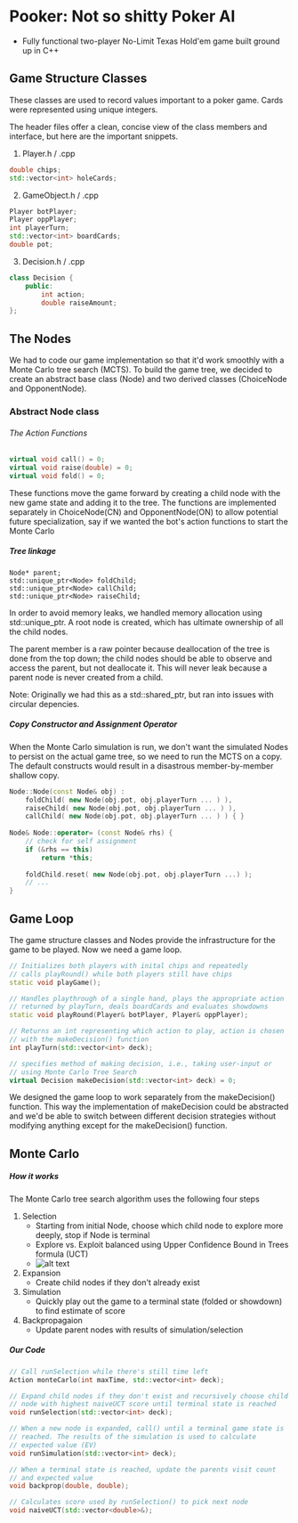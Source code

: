 # Pooker: Not so shitty Poker AI
* Fully functional two-player No-Limit Texas Hold'em game built ground up in C++

## Game Structure Classes
These classes are used to record values important to a poker game. Cards were represented using unique integers.

The header files offer a clean, concise view of the class members and interface, but here are the important snippets.
1. Player.h / .cpp
```cpp
double chips;
std::vector<int> holeCards;
```
2. GameObject.h / .cpp
```cpp
Player botPlayer;
Player oppPlayer;
int playerTurn;
std::vector<int> boardCards;
double pot;
```
3. Decision.h / .cpp
```cpp
class Decision {
	public:
    	int action;
        double raiseAmount;
};
```
## The Nodes
We had to code our game implementation so that it'd work smoothly with a Monte Carlo tree search (MCTS). To build the game tree, we decided to create an abstract base class (Node) and two derived classes (ChoiceNode and OpponentNode).


### Abstract Node class
###### The Action Functions
```cpp
virtual void call() = 0;
virtual void raise(double) = 0;
virtual void fold() = 0;
```
These functions move the game forward by creating a child node with the new game state and adding it to the tree. The functions are implemented separately in ChoiceNode(CN) and OpponentNode(ON) to allow potential future specialization, say if we wanted the bot's action functions to start the Monte Carlo

##### Tree linkage
```
Node* parent;
std::unique_ptr<Node> foldChild;
std::unique_ptr<Node> callChild;
std::unique_ptr<Node> raiseChild;
```

In order to avoid memory leaks, we handled memory allocation using std::unique_ptr. A root node is created, which has ultimate ownership of all the child nodes. 

The parent member is a raw pointer because deallocation of the tree is done from the top down; the child nodes should be able to observe and access the parent, but not deallocate it. This will never leak because a parent node is never created from a child.

Note: Originally we had this as a std::shared_ptr, but ran into issues with circular depencies.

##### Copy Constructor and Assignment Operator
When the Monte Carlo simulation is run, we don't want the simulated Nodes to persist on the actual game tree, so we need to run the MCTS on a copy. The default constructs would result in a disastrous member-by-member shallow copy.
```cpp
Node::Node(const Node& obj) :
	foldChild( new Node(obj.pot, obj.playerTurn ... ) ),
    raiseChild( new Node(obj.pot, obj.playerTurn ... ) ),
    callChild( new Node(obj.pot, obj.playerTurn ... ) ) { }
    
Node& Node::operator= (const Node& rhs) {
	// check for self assignment
    if (&rhs == this)
    	return *this;
        
    foldChild.reset( new Node(obj.pot, obj.playerTurn ...) );
    // ...
}
```

## Game Loop
The game structure classes and Nodes provide the infrastructure for the game to be played. Now we need a game loop.

```cpp
// Initializes both players with inital chips and repeatedly
// calls playRound() while both players still have chips
static void playGame();

// Handles playthrough of a single hand, plays the appropriate action
// returned by playTurn, deals boardCards and evaluates showdowns
static void playRound(Player& botPlayer, Player& oppPlayer);

// Returns an int representing which action to play, action is chosen
// with the makeDecision() function
int playTurn(std::vector<int> deck);

// specifies method of making decision, i.e., taking user-input or
// using Monte Carlo Tree Search
virtual Decision makeDecision(std::vector<int> deck) = 0;
```

We designed the game loop to work separately from the makeDecision() function. This way the implementation of makeDecision could be abstracted and we'd be able to switch between different decision strategies without modifying anything except for the makeDecision() function.
## Monte Carlo

##### How it works
The Monte Carlo tree search algorithm uses the following four steps

1. Selection
	* Starting from initial Node, choose which child node to explore more deeply, stop if Node is terminal
	* Explore vs. Exploit balanced using Upper Confidence Bound in Trees formula (UCT)
	* ![alt text](https://github.com/OwenQian/Pooker/blob/master/Pictures/naiveUCT.png "naiveUCT formula")
2. Expansion
	* Create child nodes if they don't already exist
3. Simulation
	* Quickly play out the game to a terminal state (folded or showdown) to find estimate of score
4. Backpropagaion
	* Update parent nodes with results of simulation/selection

##### Our Code
```cpp
// Call runSelection while there's still time left
Action monteCarlo(int maxTime, std::vector<int> deck);

// Expand child nodes if they don't exist and recursively choose child 
// node with highest naiveUCT score until terminal state is reached
void runSelection(std::vector<int> deck);

// When a new node is expanded, call() until a terminal game state is 
// reached. The results of the simulation is used to calculate
// expected value (EV)
void runSimulation(std::vector<int> deck);

// When a terminal state is reached, update the parents visit count
// and expected value
void backprop(double, double);

// Calculates score used by runSelection() to pick next node
void naiveUCT(std::vector<double>&);

```
